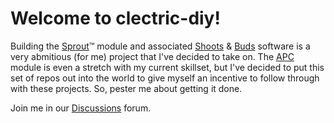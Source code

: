# Welcome to clectric-diy!

Building the [Sprout](https://github.com/clectric-diy/Sprout-AE)™ module and associated [Shoots](https://github.com/clectric-diy/SHOOTS) & [Buds](https://github.com/clectric-diy/BUDS) software is a very abmitious (for me) project that I've decided to take on. The [APC](https://github.com/clectric-diy/APC-AE) module is even a stretch with my current skillset, but I've decided to put this set of repos out into the world to give myself an incentive to follow through with these projects. So, pester me about getting it done.

Join me in our [Discussions](https://github.com/orgs/clectric-diy/discussions) forum.
